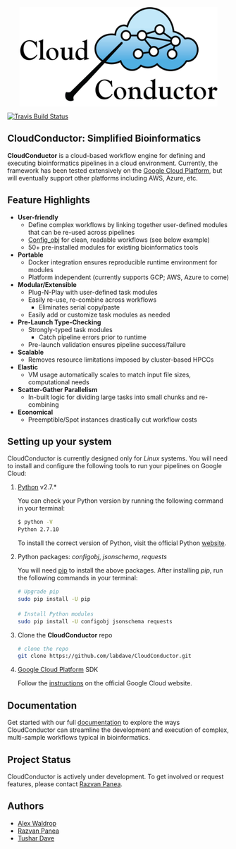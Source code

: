 <div align=center><img src="docs/_static/cloud-conductor-logo-colored.png" alt="CC" width=450 height=225 align="middle"/></div>

<!-- badges: start -->
[![Travis Build Status](https://travis-ci.org/labdave/CloudConductor.svg?branch=qiu_test)](https://travis-ci.org/labdave/CloudConductor)
<!-- badges: end -->

## CloudConductor: Simplified Bioinformatics

**CloudConductor** is a cloud-based workflow engine for defining and executing bioinformatics pipelines in a cloud environment. 
Currently, the framework has been tested extensively on the [Google Cloud Platform](https://cloud.google.com/), but will eventually support other platforms including AWS, Azure, etc.

## Feature Highlights

  * **User-friendly**
    * Define complex workflows by linking together user-defined modules that can be re-used across pipelines
    * [Config_obj](http://configobj.readthedocs.io/en/latest/configobj.html) for clean, readable workflows (see below example)
    * 50+ pre-installed modules for existing bioinformatics tools
  * **Portable**
    * Docker integration ensures reproducible runtime environment for modules    
    * Platform independent (currently supports GCP; AWS, Azure to come)
  * **Modular/Extensible**
    * Plug-N-Play with user-defined task modules
    * Easily re-use, re-combine across workflows
      * Eliminates serial copy/paste
    * Easily add or customize task modules as needed 
  * **Pre-Launch Type-Checking**
    * Strongly-typed task modules 
      * Catch pipeline errors prior to runtime
    * Pre-launch validation ensures pipeline success/failure
  * **Scalable**
    * Removes resource limitations imposed by cluster-based HPCCs
  * **Elastic**
    * VM usage automatically scales to match input file sizes, computational needs
  * **Scatter-Gather Parallelism**
    * In-built logic for dividing large tasks into small chunks and re-combining
  * **Economical**
    * Preemptible/Spot instances drastically cut workflow costs

## Setting up your system
  
CloudConductor is currently designed only for *Linux* systems. 
You will need to install and configure the following tools to run your pipelines on Google Cloud:  

1. [Python](https://www.python.org/) v2.7.*

    You can check your Python version by running the following command in your terminal:

    ```sh
    $ python -V
    Python 2.7.10
    ```

    To install the correct version of Python, visit the official Python [website](https://www.python.org/downloads/).

2. Python packages: *configobj*, *jsonschema*, *requests*

    You will need [pip](https://packaging.python.org/guides/installing-using-linux-tools/) to install the above packages.
    After installing *pip*, run the following commands in your terminal: 

    ``` sh
    # Upgrade pip
    sudo pip install -U pip
    
    # Install Python modules
    sudo pip install -U configobj jsonschema requests
    ```

3. Clone the **CloudConductor** repo

    ```sh
    # clone the repo
    git clone https://github.com/labdave/CloudConductor.git
    ```

4. [Google Cloud Platform](https://cloud.google.com/) SDK

    Follow the [instructions](https://cloud.google.com/sdk/docs/downloads-interactive) on the official Google Cloud website.

## Documentation

Get started with our full [documentation](https://cloudconductor.readthedocs.io) to explore the ways CloudConductor can streamline the development and execution of complex, multi-sample workflows typical in bioinformatics.

## Project Status

CloudConductor is actively under development. To get involved or request features, please contact [Razvan Panea](https://github.com/ripanea).

## Authors

* [Alex Waldrop](https://github.com/alexwaldrop)
* [Razvan Panea](https://github.com/ripanea)
* [Tushar Dave](https://github.com/tushardave26)
